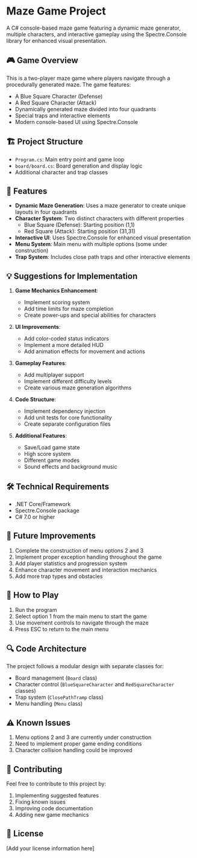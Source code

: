 # Maze Game Project

A C# console-based maze game featuring a dynamic maze generator, multiple characters, and interactive gameplay using the Spectre.Console library for enhanced visual presentation.

## 🎮 Game Overview

This is a two-player maze game where players navigate through a procedurally generated maze. The game features:
- A Blue Square Character (Defense)
- A Red Square Character (Attack)
- Dynamically generated maze divided into four quadrants
- Special traps and interactive elements
- Modern console-based UI using Spectre.Console

## 🏗️ Project Structure

- `Program.cs`: Main entry point and game loop
- `board/board.cs`: Board generation and display logic
- Additional character and trap classes

## 🚀 Features

- **Dynamic Maze Generation**: Uses a maze generator to create unique layouts in four quadrants
- **Character System**: Two distinct characters with different properties
  - Blue Square (Defense): Starting position (1,1)
  - Red Square (Attack): Starting position (31,31)
- **Interactive UI**: Uses Spectre.Console for enhanced visual presentation
- **Menu System**: Main menu with multiple options (some under construction)
- **Trap System**: Includes close path traps and other interactive elements

## 💡 Suggestions for Implementation

1. **Game Mechanics Enhancement**:
   - Implement scoring system
   - Add time limits for maze completion
   - Create power-ups and special abilities for characters

2. **UI Improvements**:
   - Add color-coded status indicators
   - Implement a more detailed HUD
   - Add animation effects for movement and actions

3. **Gameplay Features**:
   - Add multiplayer support
   - Implement different difficulty levels
   - Create various maze generation algorithms

4. **Code Structure**:
   - Implement dependency injection
   - Add unit tests for core functionality
   - Create separate configuration files

5. **Additional Features**:
   - Save/Load game state
   - High score system
   - Different game modes
   - Sound effects and background music

## 🛠️ Technical Requirements

- .NET Core/Framework
- Spectre.Console package
- C# 7.0 or higher

## 🎯 Future Improvements

1. Complete the construction of menu options 2 and 3
2. Implement proper exception handling throughout the game
3. Add player statistics and progression system
4. Enhance character movement and interaction mechanics
5. Add more trap types and obstacles

## 🎲 How to Play

1. Run the program
2. Select option 1 from the main menu to start the game
3. Use movement controls to navigate through the maze
4. Press ESC to return to the main menu

## 🔍 Code Architecture

The project follows a modular design with separate classes for:
- Board management (`Board` class)
- Character control (`BlueSquareCharacter` and `RedSquareCharacter` classes)
- Trap system (`ClosePathTramp` class)
- Menu handling (`Menu` class)

## ⚠️ Known Issues

1. Menu options 2 and 3 are currently under construction
2. Need to implement proper game ending conditions
3. Character collision handling could be improved

## 🤝 Contributing

Feel free to contribute to this project by:
1. Implementing suggested features
2. Fixing known issues
3. Improving code documentation
4. Adding new game mechanics

## 📝 License

[Add your license information here]

